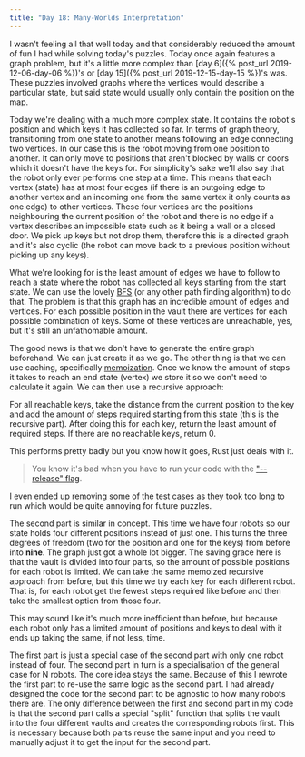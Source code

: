 ```yaml
---
title: "Day 18: Many-Worlds Interpretation"
---
```


I wasn't feeling all that well today and that considerably reduced the amount of fun I had while solving today's puzzles. Today once again features a graph problem, but it's a little more complex than [day 6]({% post_url 2019-12-06-day-06 %})'s or [day 15]({% post_url 2019-12-15-day-15 %})'s was.
These puzzles involved graphs where the vertices would describe a particular state, but said state would usually only contain the position on the map.

Today we're dealing with a much more complex state. It contains the robot's position and which keys it has collected so far.
In terms of graph theory, transitioning from one state to another means following an edge connecting two vertices. In our case this is the robot moving from one position to another.
It can only move to positions that aren't blocked by walls or doors which it doesn't have the keys for. For simplicity's sake we'll also say that the robot only ever performs one step at a time.
This means that each vertex (state) has at most four edges (if there is an outgoing edge to another vertex and an incoming one from the same vertex it only counts as one edge) to other vertices.
These four vertices are the positions neighbouring the current position of the robot and there is no edge if a vertex describes an impossible state such as it being a wall or a closed door.
We pick up keys but not drop them, therefore this is a directed graph and it's also cyclic (the robot can move back to a previous position without picking up any keys).

What we're looking for is the least amount of edges we have to follow to reach a state where the robot has collected all keys starting from the start state. We can use the lovely [BFS](https://en.wikipedia.org/wiki/Breadth-first_search) (or any other path finding algorithm) to do that.
The problem is that this graph has an incredible amount of edges and vertices. For each possible position in the vault there are vertices for each possible combination of keys. Some of these vertices are unreachable, yes, but it's still an unfathomable amount.

The good news is that we don't have to generate the entire graph beforehand. We can just create it as we go. The other thing is that we can use caching, specifically [memoization](https://en.wikipedia.org/wiki/Memoization). Once we know the amount of steps it takes to reach an end state (vertex) we store it so we don't need to calculate it again.
We can then use a recursive approach:

For all reachable keys, take the distance from the current position to the key and add the amount of steps required starting from this state (this is the recursive part).
After doing this for each key, return the least amount of required steps.
If there are no reachable keys, return 0.

This performs pretty badly but you know how it goes, Rust just deals with it.

> You know it's bad when you have to run your code with the ["\-\-release" flag](https://doc.rust-lang.org/book/ch14-01-release-profiles.html).

I even ended up removing some of the test cases as they took too long to run which would be quite annoying for future puzzles.

The second part is similar in concept. This time we have four robots so our state holds four different positions instead of just one. This turns the three degrees of freedom (two for the position and one for the keys) from before into **nine**. The graph just got a whole lot bigger. The saving grace here is that the vault is divided into four parts, so the amount of possible positions for each robot is limited.
We can take the same memoized recursive approach from before, but this time we try each key for each different robot. That is, for each robot get the fewest steps required like before and then take the smallest option from those four.

This may sound like it's much more inefficient than before, but because each robot only has a limited amount of positions and keys to deal with it ends up taking the same, if not less, time.

The first part is just a special case of the second part with only one robot instead of four. The second part in turn is a specialisation of the general case for N robots. The core idea stays the same.
Because of this I rewrote the first part to re-use the same logic as the second part.
I had already designed the code for the second part to be agnostic to how many robots there are.
The only difference between the first and second part in my code is that the second part calls a special "split" function that splits the vault into the four different vaults and creates the corresponding robots first. This is necessary because both parts reuse the same input and you need to manually adjust it to get the input for the second part.
